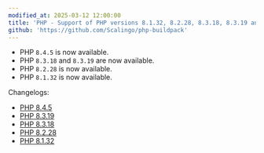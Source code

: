 ```yaml
---
modified_at: 2025-03-12 12:00:00
title: 'PHP - Support of PHP versions 8.1.32, 8.2.28, 8.3.18, 8.3.19 and 8.4.5'
github: 'https://github.com/Scalingo/php-buildpack'
---
```


- PHP `8.4.5` is now available.
- PHP `8.3.18` and `8.3.19` are now available.
- PHP `8.2.28` is now available.
- PHP `8.1.32` is now available.

Changelogs:
- [PHP 8.4.5](https://www.php.net/ChangeLog-8.php#8.4.5)
- [PHP 8.3.19](https://www.php.net/ChangeLog-8.php#8.3.19)
- [PHP 8.3.18](https://www.php.net/ChangeLog-8.php#8.3.18)
- [PHP 8.2.28](https://www.php.net/ChangeLog-8.php#8.2.28)
- [PHP 8.1.32](https://www.php.net/ChangeLog-8.php#8.1.32)
